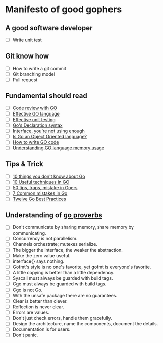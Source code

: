 # Manifesto of good gophers



## A good software developer

- [ ] Write unit test

## Git know how

- [ ] How to write a git commit
- [ ] Git branching model
- [ ] Pull request

## Fundamental should read

- [ ] [Code review with GO](https://github.com/golang/go/wiki/CodeReviewComments "Code review with GO")
- [ ] [Effective GO language](https://golang.org/doc/effective_go.html "Effective GO language")
- [ ] [Effective unit testing](http://nathanleclaire.com/blog/2015/10/10/interfaces-and-composition-for-effective-unit-testing-in-golang/ "Effective unit testing")
- [ ] [Go's Declaration syntax](https://blog.golang.org/gos-declaration-syntax "Go's Declaration syntax")
- [ ] [Interface, you're not using enough](http://nathanleclaire.com/blog/2015/03/09/youre-not-using-this-enough-part-one-go-interfaces/ "Interface, you're not using enough")
- [ ] [Is Go an Object Oriented language?](http://spf13.com/post/is-go-object-oriented/ "Is Go an Object Oriented language?")
- [ ] [How to write GO code](https://golang.org/doc/code.html "How to write Go code")
- [ ] [Understanding GO language memory usage](https://deferpanic.com/blog/understanding-golang-memory-usage/ "Understanding GO language memory usage")

## Tips & Trick

- [ ] [10 things you don't know about Go](https://talks.golang.org/2012/10things.slide "10 things you don't know about Go")
- [ ] [10 Useful techniques in GO](http://arslan.io/ten-useful-techniques-in-go "10 Useful techniques in Go")
- [ ] [50 tips, traps, mistake in Goers](http://devs.cloudimmunity.com/gotchas-and-common-mistakes-in-go-golang/ "50 tips, traps, mistake in Goers")
- [ ] [7 Common mistakes in Go](spf13.com/presentation/7-biggest-mistakes-in-go/ "7 Common mistakes in Go")
- [ ] [Twelve Go Best Practices](https://talks.golang.org/2013/bestpractices.slide "Twelve Go Best Practices")

## Understanding of [go proverbs](http://go-proverbs.github.io)

- [ ] Don't communicate by sharing memory, share memory by communicating.
- [ ] Concurrency is not parallelism.
- [ ] Channels orchestrate; mutexes serialize.
- [ ] The bigger the interface, the weaker the abstraction.
- [ ] Make the zero value useful.
- [ ] interface{} says nothing.
- [ ] Gofmt's style is no one's favorite, yet gofmt is everyone's favorite.
- [ ] A little copying is better than a little dependency.
- [ ] Syscall must always be guarded with build tags.
- [ ] Cgo must always be guarded with build tags.
- [ ] Cgo is not Go.
- [ ] With the unsafe package there are no guarantees.
- [ ] Clear is better than clever.
- [ ] Reflection is never clear.
- [ ] Errors are values.
- [ ] Don't just check errors, handle them gracefully.
- [ ] Design the architecture, name the components, document the details.
- [ ] Documentation is for users.
- [ ] Don't panic.
